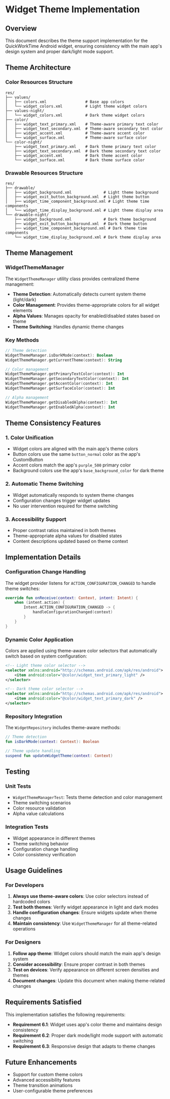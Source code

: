 # Widget Theme Implementation

## Overview

This document describes the theme support implementation for the QuickWorkTime Android widget, ensuring consistency with the main app's design system and proper dark/light mode support.

## Theme Architecture

### Color Resources Structure

```
res/
├── values/
│   ├── colors.xml                 # Base app colors
│   └── widget_colors.xml          # Light theme widget colors
├── values-night/
│   └── widget_colors.xml          # Dark theme widget colors
├── color/
│   ├── widget_text_primary.xml    # Theme-aware primary text color
│   ├── widget_text_secondary.xml  # Theme-aware secondary text color
│   ├── widget_accent.xml          # Theme-aware accent color
│   └── widget_surface.xml         # Theme-aware surface color
└── color-night/
    ├── widget_text_primary.xml    # Dark theme primary text color
    ├── widget_text_secondary.xml  # Dark theme secondary text color
    ├── widget_accent.xml          # Dark theme accent color
    └── widget_surface.xml         # Dark theme surface color
```

### Drawable Resources Structure

```
res/
├── drawable/
│   ├── widget_background.xml              # Light theme background
│   ├── widget_exit_button_background.xml  # Light theme button
│   ├── widget_time_component_background.xml # Light theme time components
│   └── widget_time_display_background.xml # Light theme display area
└── drawable-night/
    ├── widget_background.xml              # Dark theme background
    ├── widget_exit_button_background.xml  # Dark theme button
    ├── widget_time_component_background.xml # Dark theme time components
    └── widget_time_display_background.xml # Dark theme display area
```

## Theme Management

### WidgetThemeManager

The `WidgetThemeManager` utility class provides centralized theme management:

- **Theme Detection**: Automatically detects current system theme (light/dark)
- **Color Management**: Provides theme-appropriate colors for all widget elements
- **Alpha Values**: Manages opacity for enabled/disabled states based on theme
- **Theme Switching**: Handles dynamic theme changes

### Key Methods

```kotlin
// Theme detection
WidgetThemeManager.isDarkMode(context): Boolean
WidgetThemeManager.getCurrentTheme(context): String

// Color management
WidgetThemeManager.getPrimaryTextColor(context): Int
WidgetThemeManager.getSecondaryTextColor(context): Int
WidgetThemeManager.getAccentColor(context): Int
WidgetThemeManager.getSurfaceColor(context): Int

// Alpha management
WidgetThemeManager.getDisabledAlpha(context): Int
WidgetThemeManager.getEnabledAlpha(context): Int
```

## Theme Consistency Features

### 1. Color Unification

- Widget colors are aligned with the main app's theme colors
- Button colors use the same `button_normal` color as the app's CustomButton
- Accent colors match the app's `purple_500` primary color
- Background colors use the app's `base_background_color` for dark theme

### 2. Automatic Theme Switching

- Widget automatically responds to system theme changes
- Configuration changes trigger widget updates
- No user intervention required for theme switching

### 3. Accessibility Support

- Proper contrast ratios maintained in both themes
- Theme-appropriate alpha values for disabled states
- Content descriptions updated based on theme context

## Implementation Details

### Configuration Change Handling

The widget provider listens for `ACTION_CONFIGURATION_CHANGED` to handle theme switches:

```kotlin
override fun onReceive(context: Context, intent: Intent) {
    when (intent.action) {
        Intent.ACTION_CONFIGURATION_CHANGED -> {
            handleConfigurationChanged(context)
        }
    }
}
```

### Dynamic Color Application

Colors are applied using theme-aware color selectors that automatically switch based on system configuration:

```xml
<!-- Light theme color selector -->
<selector xmlns:android="http://schemas.android.com/apk/res/android">
    <item android:color="@color/widget_text_primary_light" />
</selector>

<!-- Dark theme color selector -->
<selector xmlns:android="http://schemas.android.com/apk/res/android">
    <item android:color="@color/widget_text_primary_dark" />
</selector>
```

### Repository Integration

The `WidgetRepository` includes theme-aware methods:

```kotlin
// Theme detection
fun isDarkMode(context: Context): Boolean

// Theme update handling
suspend fun updateWidgetTheme(context: Context)
```

## Testing

### Unit Tests

- `WidgetThemeManagerTest`: Tests theme detection and color management
- Theme switching scenarios
- Color resource validation
- Alpha value calculations

### Integration Tests

- Widget appearance in different themes
- Theme switching behavior
- Configuration change handling
- Color consistency verification

## Usage Guidelines

### For Developers

1. **Always use theme-aware colors**: Use color selectors instead of hardcoded colors
2. **Test both themes**: Verify widget appearance in light and dark modes
3. **Handle configuration changes**: Ensure widgets update when theme changes
4. **Maintain consistency**: Use `WidgetThemeManager` for all theme-related operations

### For Designers

1. **Follow app theme**: Widget colors should match the main app's design system
2. **Consider accessibility**: Ensure proper contrast in both themes
3. **Test on devices**: Verify appearance on different screen densities and themes
4. **Document changes**: Update this document when making theme-related changes

## Requirements Satisfied

This implementation satisfies the following requirements:

- **Requirement 6.1**: Widget uses app's color theme and maintains design consistency
- **Requirement 6.2**: Proper dark mode/light mode support with automatic switching
- **Requirement 6.3**: Responsive design that adapts to theme changes

## Future Enhancements

- Support for custom theme colors
- Advanced accessibility features
- Theme transition animations
- User-configurable theme preferences